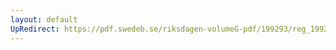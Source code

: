 ```yaml
---
layout: default
UpRedirect: https://pdf.swedeb.se/riksdagen-volumeG-pdf/199293/reg_199293/reg_199293_0109.pdf
---
```

